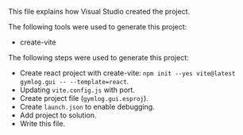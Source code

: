 This file explains how Visual Studio created the project.

The following tools were used to generate this project:
- create-vite

The following steps were used to generate this project:
- Create react project with create-vite: `npm init --yes vite@latest gymlog.gui -- --template=react`.
- Updating `vite.config.js` with port.
- Create project file (`gymlog.gui.esproj`).
- Create `launch.json` to enable debugging.
- Add project to solution.
- Write this file.
